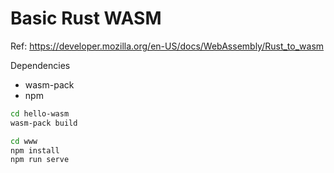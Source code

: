 # Basic Rust WASM

Ref: https://developer.mozilla.org/en-US/docs/WebAssembly/Rust_to_wasm

Dependencies
- wasm-pack
- npm

```sh
cd hello-wasm
wasm-pack build
```

```sh
cd www
npm install
npm run serve
```
